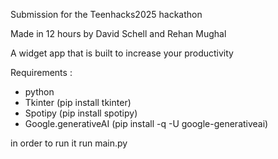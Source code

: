 Submission for the Teenhacks2025 hackathon

Made in 12 hours by David Schell and Rehan Mughal

A widget app that is built to increase your productivity

Requirements :
 - python
 - Tkinter                 (pip install tkinter)
 - Spotipy                 (pip install spotipy)
 - Google.generativeAI     (pip install -q -U google-generativeai)

in order to run it run main.py
